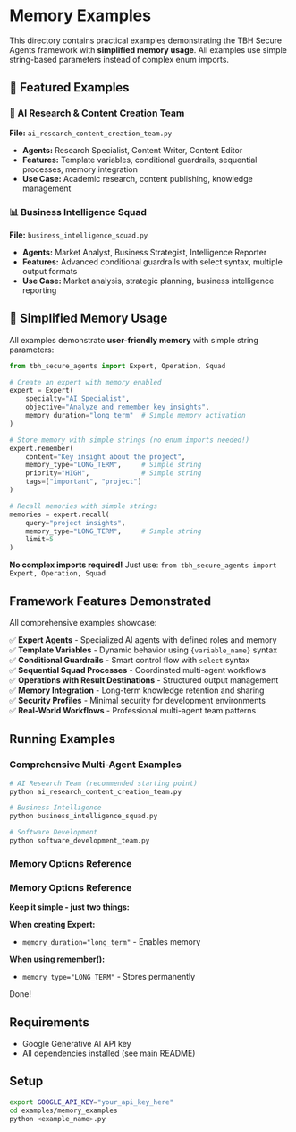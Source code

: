 # Memory Examples

This directory contains practical examples demonstrating the TBH Secure Agents framework with **simplified memory usage**. All examples use simple string-based parameters instead of complex enum imports.

## 🎯 Featured Examples

### 🔬 AI Research & Content Creation Team
**File:** `ai_research_content_creation_team.py`
- **Agents:** Research Specialist, Content Writer, Content Editor
- **Features:** Template variables, conditional guardrails, sequential processes, memory integration
- **Use Case:** Academic research, content publishing, knowledge management

### 📊 Business Intelligence Squad
**File:** `business_intelligence_squad.py`
- **Agents:** Market Analyst, Business Strategist, Intelligence Reporter
- **Features:** Advanced conditional guardrails with select syntax, multiple output formats
- **Use Case:** Market analysis, strategic planning, business intelligence reporting



## 🚀 Simplified Memory Usage

All examples demonstrate **user-friendly memory** with simple string parameters:

```python
from tbh_secure_agents import Expert, Operation, Squad

# Create an expert with memory enabled
expert = Expert(
    specialty="AI Specialist",
    objective="Analyze and remember key insights",
    memory_duration="long_term"  # Simple memory activation
)

# Store memory with simple strings (no enum imports needed!)
expert.remember(
    content="Key insight about the project",
    memory_type="LONG_TERM",     # Simple string
    priority="HIGH",             # Simple string
    tags=["important", "project"]
)

# Recall memories with simple strings
memories = expert.recall(
    query="project insights",
    memory_type="LONG_TERM",     # Simple string
    limit=5
)
```

**No complex imports required!** Just use: `from tbh_secure_agents import Expert, Operation, Squad`

## Framework Features Demonstrated

All comprehensive examples showcase:

✅ **Expert Agents** - Specialized AI agents with defined roles and memory  
✅ **Template Variables** - Dynamic behavior using `{variable_name}` syntax  
✅ **Conditional Guardrails** - Smart control flow with `select` syntax  
✅ **Sequential Squad Processes** - Coordinated multi-agent workflows  
✅ **Operations with Result Destinations** - Structured output management  
✅ **Memory Integration** - Long-term knowledge retention and sharing  
✅ **Security Profiles** - Minimal security for development environments  
✅ **Real-World Workflows** - Professional multi-agent team patterns  

## Running Examples

### Comprehensive Multi-Agent Examples
```bash
# AI Research Team (recommended starting point)
python ai_research_content_creation_team.py

# Business Intelligence
python business_intelligence_squad.py

# Software Development
python software_development_team.py
```

### Memory Options Reference

### Memory Options Reference

**Keep it simple - just two things:**

**When creating Expert:**
- `memory_duration="long_term"` - Enables memory

**When using remember():**
- `memory_type="LONG_TERM"` - Stores permanently

Done!

## Requirements

- Google Generative AI API key
- All dependencies installed (see main README)

## Setup

```bash
export GOOGLE_API_KEY="your_api_key_here"
cd examples/memory_examples
python <example_name>.py
```
